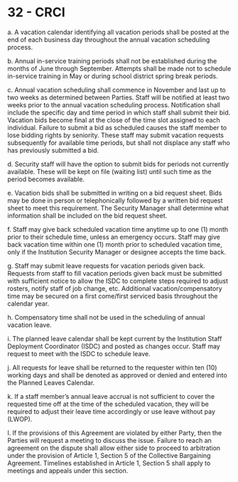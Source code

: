 # 32 - CRCI

a. A vacation calendar identifying all vacation periods shall be posted at the end of each business day throughout the annual vacation scheduling process.

b. Annual in-service training periods shall not be established during the months of June through September. Attempts shall be made not to schedule in-service training in May or during school district spring break periods.

c. Annual vacation scheduling shall commence in November and last up to two weeks as determined between Parties. Staff will be notified at least two weeks prior to the annual vacation scheduling process. Notification shall include the specific day and time period in which staff shall submit their bid. Vacation bids become final at the close of the time slot assigned to each individual. Failure to submit a bid as scheduled causes the staff member to lose bidding rights by seniority. These staff may submit vacation requests subsequently for available time periods, but shall not displace any staff who has previously submitted a bid.

d. Security staff will have the option to submit bids for periods not currently available. These will be kept on file \(waiting list\) until such time as the period becomes available.

e. Vacation bids shall be submitted in writing on a bid request sheet. Bids may be done in person or telephonically followed by a written bid request sheet to meet this requirement. The Security Manager shall determine what information shall be included on the bid request sheet.

f. Staff may give back scheduled vacation time anytime up to one \(1\) month prior to their schedule time, unless an emergency occurs. Staff may give back vacation time within one \(1\) month prior to scheduled vacation time, only if the Institution Security Manager or designee accepts the time back.

g. Staff may submit leave requests for vacation periods given back. Requests from staff to fill vacation periods given back must be submitted with sufficient notice to allow the ISDC to complete steps required to adjust rosters, notify staff of job change, etc. Additional vacation/compensatory time may be secured on a first come/first serviced basis throughout the calendar year.

h. Compensatory time shall not be used in the scheduling of annual vacation leave.

i. The planned leave calendar shall be kept current by the Institution Staff Deployment Coordinator \(ISDC\) and posted as changes occur. Staff may request to meet with the ISDC to schedule leave.

j. All requests for leave shall be returned to the requester within ten \(10\) working days and shall be denoted as approved or denied and entered into the Planned Leaves Calendar.

k. If a staff member’s annual leave accrual is not sufficient to cover the requested time off at the time of the scheduled vacation, they will be required to adjust their leave time accordingly or use leave without pay \(LWOP\).

l. If the provisions of this Agreement are violated by either Party, then the Parties will request a meeting to discuss the issue. Failure to reach an agreement on the dispute shall allow either side to proceed to arbitration under the provision of Article 1, Section 5 of the Collective Bargaining Agreement. Timelines established in Article 1, Section 5 shall apply to meetings and appeals under this section.

